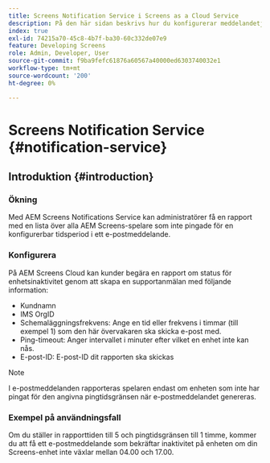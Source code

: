 ```yaml
---
title: Screens Notification Service i Screens as a Cloud Service
description: På den här sidan beskrivs hur du konfigurerar meddelandetjänsten i Screens as a Cloud Service.
index: true
exl-id: 74215a70-45c8-4b7f-ba30-60c332de07e9
feature: Developing Screens
role: Admin, Developer, User
source-git-commit: f9ba9fefc61876a60567a40000ed6303740032e1
workflow-type: tm+mt
source-wordcount: '200'
ht-degree: 0%

---
```


# Screens Notification Service {#notification-service}

## Introduktion {#introduction}

### Ökning

Med AEM Screens Notifications Service kan administratörer få en rapport med en lista över alla AEM Screens-spelare som inte pingade för en konfigurerbar tidsperiod i ett e-postmeddelande.

### Konfigurera

På AEM Screens Cloud kan kunder begära en rapport om status för enhetsinaktivitet genom att skapa en supportanmälan med följande information:

* Kundnamn
* IMS OrgID
* Schemaläggningsfrekvens: Ange en tid eller frekvens i timmar (till exempel 1) som den här övervakaren ska skicka e-post med.
* Ping-timeout: Anger intervallet i minuter efter vilket en enhet inte kan nås.
* E-post-ID: E-post-ID dit rapporten ska skickas

>[!NOTE]
>I e-postmeddelanden rapporteras spelaren endast om enheten som inte har pingat för den angivna pingtidsgränsen när e-postmeddelandet genereras.

### Exempel på användningsfall

Om du ställer in rapporttiden till 5 och pingtidsgränsen till 1 timme, kommer du att få ett e-postmeddelande som bekräftar inaktivitet på enheten om din Screens-enhet inte växlar mellan 04.00 och 17.00.
